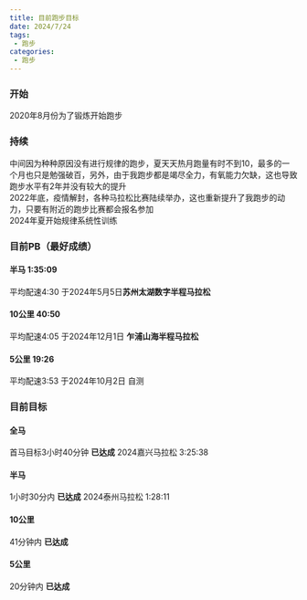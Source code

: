 ```yaml
---
title: 目前跑步目标
date: 2024/7/24
tags: 
 - 跑步
categories:
 - 跑步
---
```



### 开始
2020年8月份为了锻炼开始跑步

### 持续
中间因为种种原因没有进行规律的跑步，夏天天热月跑量有时不到10，最多的一个月也只是勉强破百，另外，由于我跑步都是竭尽全力，有氧能力欠缺，这也导致跑步水平有2年并没有较大的提升\
2022年底，疫情解封，各种马拉松比赛陆续举办，这也重新提升了我跑步的动力，只要有附近的跑步比赛都会报名参加\
2024年夏开始规律系统性训练

### 目前PB（最好成绩）
#### 半马 1:35:09
平均配速4:30 于2024年5月5日**苏州太湖数字半程马拉松**
#### 10公里 40:50
平均配速4:05 于2024年12月1日 **乍浦山海半程马拉松**
#### 5公里 19:26
平均配速3:53 于2024年10月2日 自测

### 目前目标
#### 全马
首马目标3小时40分钟 **已达成** 2024嘉兴马拉松 3:25:38
#### 半马
1小时30分内 **已达成** 2024泰州马拉松 1:28:11
#### 10公里
41分钟内 **已达成**
#### 5公里
20分钟内  **已达成**